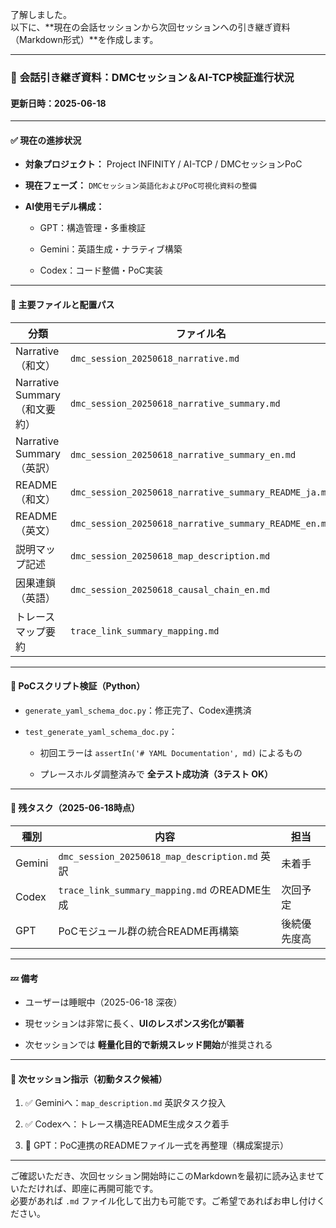 了解しました。  
以下に、**現在の会話セッションから次回セッションへの引き継ぎ資料（Markdown形式）**を作成します。

---

### 🔄 **会話引き継ぎ資料：DMCセッション＆AI-TCP検証進行状況**

#### 更新日時：2025-06-18

---

#### ✅ **現在の進捗状況**

- **対象プロジェクト：** Project INFINITY / AI-TCP / DMCセッションPoC
    
- **現在フェーズ：** `DMCセッション英語化およびPoC可視化資料の整備`
    
- **AI使用モデル構成：**
    
    - GPT：構造管理・多重検証
        
    - Gemini：英語生成・ナラティブ構築
        
    - Codex：コード整備・PoC実装
        

---

#### 📁 **主要ファイルと配置パス**

|分類|ファイル名|配置パス|
|---|---|---|
|Narrative（和文）|`dmc_session_20250618_narrative.md`|`dmc_sessions/narrative/`|
|Narrative Summary（和文要約）|`dmc_session_20250618_narrative_summary.md`|`dmc_sessions/summary/`|
|Narrative Summary（英訳）|`dmc_session_20250618_narrative_summary_en.md`|`dmc_sessions/summary/`|
|README（和文）|`dmc_session_20250618_narrative_summary_README_ja.md`|`dmc_sessions/summary/`|
|README（英文）|`dmc_session_20250618_narrative_summary_README_en.md`|`dmc_sessions/summary/`|
|説明マップ記述|`dmc_session_20250618_map_description.md`|`dmc_sessions/map/`|
|因果連鎖（英語）|`dmc_session_20250618_causal_chain_en.md`|`dmc_sessions/flow/`|
|トレースマップ要約|`trace_link_summary_mapping.md`|`dmc_sessions/trace/`|

---

#### 🧪 **PoCスクリプト検証（Python）**

- `generate_yaml_schema_doc.py`：修正完了、Codex連携済
    
- `test_generate_yaml_schema_doc.py`：
    
    - 初回エラーは `assertIn('# YAML Documentation', md)` によるもの
        
    - プレースホルダ調整済みで **全テスト成功済（3テスト OK）**
        

---

#### 🚧 **残タスク（2025-06-18時点）**

|種別|内容|担当|
|---|---|---|
|Gemini|`dmc_session_20250618_map_description.md` 英訳|未着手|
|Codex|`trace_link_summary_mapping.md` のREADME生成|次回予定|
|GPT|PoCモジュール群の統合README再構築|後続優先度高|

---

#### 💤 備考

- ユーザーは睡眠中（2025-06-18 深夜）
    
- 現セッションは非常に長く、**UIのレスポンス劣化が顕著**
    
- 次セッションでは **軽量化目的で新規スレッド開始**が推奨される
    

---

#### 🧭 **次セッション指示（初動タスク候補）**

1. ✅ Geminiへ：`map_description.md` 英訳タスク投入
    
2. ✅ Codexへ：トレース構造README生成タスク着手
    
3. 🔄 GPT：PoC連携のREADMEファイル一式を再整理（構成案提示）
    

---

ご確認いただき、次回セッション開始時にこのMarkdownを最初に読み込ませていただければ、即座に再開可能です。  
必要があれば `.md` ファイル化して出力も可能です。ご希望であればお申し付けください。